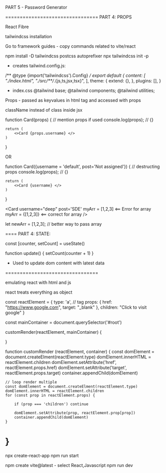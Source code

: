 
PART 5 - Password Generator



================================
PART 4: PROPS

React Fibre

tailwindcss installation

Go to framework guides 
    - copy commands related to vite/react

npm install -D tailwindcss postcss autoprefixer
npx tailwindcss init -p

- creates tailwind.config.js:

/** @type {import('tailwindcss').Config} */
export default {
  content: [
    "./index.html",
    "./src/**/*.{js,ts,jsx,tsx}",
  ],
  theme: {
    extend: {},
  },
  plugins: [],
}

- index.css
@tailwind base;
@tailwind components;
@tailwind utilities;

Props - passed as keyvalues in html tag and accessed with props


className instead of class inside jsx

function Card(props) {  // mention props if used
    console.log(props); // {}

    return (
        <>Card {props.username} </>
    )
}

OR

function Card({username = 'default', post='Not assigned'}) {  // destructing props
    console.log(props); // {}

    return (
        <>Card {username} </>
    )
}

<Card username="deep" post='SDE'
    myArr = [1,2,3] <== Error for array
    myArr = {[1,2,3]} <== correct for array
/>

let newArr = [1,2,3]; // better way to pass array
<Card myArr={newArr} />

====
PART 4: STATE:

const [counter, setCount] = useState(<initialValue>)
     <variable> <function that updates variable>

function update() {
    setCount(counter + 1)
}

- Used to update dom content with latest data




================================

emulating react with html and js

react treats everything as object

const reactElement = {
    type: 'a', // tag
    props: {
        href: "https://www.google.com",
        target: "_blank"
    },
    children: "Click to visit google"
}

const mainContainer = document.querySelector('#root')

customRender(reactElement, mainContainer) {

}

function customRender (reactElement, container) {
    const domElement = document.createElment(reactElement.type)
    domElement.innerHTML = reactElement.children
    domElement.setAttribute('href', reactElement.props.href)
    domElement.setAttribute('target', reactElement.props.target)
    container.appendChild(domElement)

    // loop render multiple
    const domElement = document.createElment(reactElement.type)
    domElement.innerHTML = reactElement.children
    for (const prop in reactElement.props) {

        if (prop === 'children') continue

        domElement.setAttribute(prop, reactElement.prop[prop])
        container.appendChild(domElement)
    }
}
===
npx create-react-app <projectname>
npm run start

npm create vite@latest
    - select React,Javascript
npm run dev

